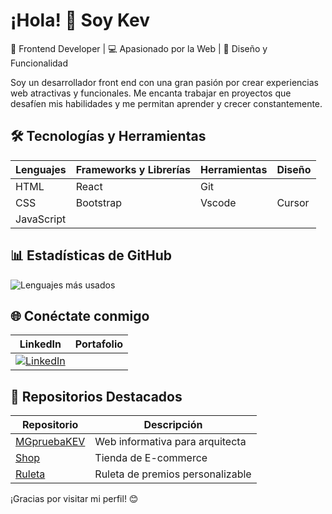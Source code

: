 # ¡Hola! 👋 Soy Kev

🌟 Frontend Developer | 💻 Apasionado por la Web | 🎨 Diseño y Funcionalidad

Soy un desarrollador front end con una gran pasión por crear experiencias web atractivas y funcionales. Me encanta trabajar en proyectos que desafíen mis habilidades y me permitan aprender y crecer constantemente.

## 🛠 Tecnologías y Herramientas

| Lenguajes | Frameworks y Librerías | Herramientas | Diseño |
|-----------|------------------------|--------------|--------|
| HTML | React | Git |
| CSS | Bootstrap | Vscode | Cursor |
| JavaScript | | | |


## 📊 Estadísticas de GitHub

![Lenguajes más usados](https://github-readme-stats.vercel.app/api/top-langs/?username=soykeviin&layout=compact&theme=radical)

## 🌐 Conéctate conmigo

| LinkedIn | Portafolio |
|----------|------------|
| [![LinkedIn](https://img.shields.io/badge/LinkedIn-Kevin_Caballero-blue)](https://www.linkedin.com/in/kevin-caballero-3b853a365) | 

## 📌 Repositorios Destacados

| Repositorio | Descripción |
|-------------|-------------|
| [MGpruebaKEV](https://soykeviin.github.io/MGpruebaKEV-/) | Web informativa para arquitecta |
| [Shop](https://soykeviin.github.io/shop/) | Tienda de E-commerce |
| [Ruleta](https://soykeviin.github.io/RuletaKEV/) | Ruleta de premios personalizable |


¡Gracias por visitar mi perfil! 😊
